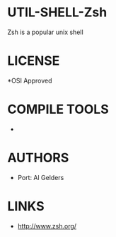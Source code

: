 UTIL-SHELL-Zsh
==============

Zsh is a popular unix shell 

LICENSE
===============
*OSI Approved

COMPILE TOOLS
===============
* 

AUTHORS
===============
* Port: Al Gelders

LINKS
===============
* http://www.zsh.org/
